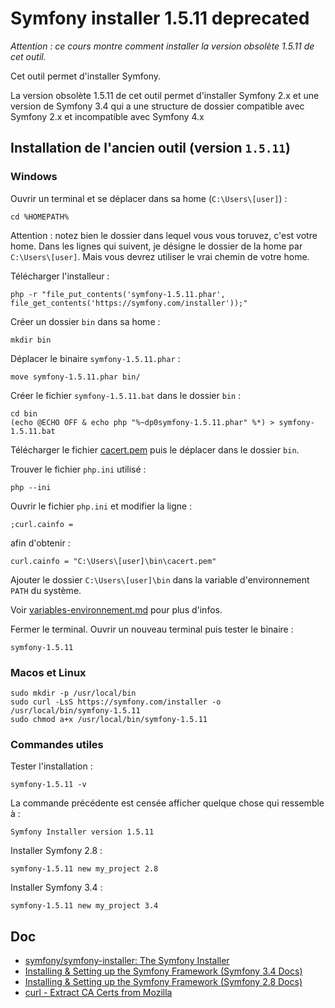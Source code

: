# Symfony installer 1.5.11 deprecated

*Attention : ce cours montre comment installer la version obsolète 1.5.11 de cet outil.*

Cet outil permet d'installer Symfony.

La version obsolète 1.5.11 de cet outil permet d'installer Symfony 2.x et une version de Symfony 3.4 qui a une structure de dossier compatible avec Symfony 2.x et incompatible avec Symfony 4.x

## Installation de l'ancien outil (version `1.5.11`)

### Windows

Ouvrir un terminal et se déplacer dans sa home (`C:\Users\[user]`) :

    cd %HOMEPATH%

Attention : notez bien le dossier dans lequel vous vous toruvez, c'est votre home.
Dans les lignes qui suivent, je désigne le dossier de la home par `C:\Users\[user]`.
Mais vous devrez utiliser le vrai chemin de votre home.

Télécharger l'installeur :

    php -r "file_put_contents('symfony-1.5.11.phar', file_get_contents('https://symfony.com/installer'));"

Créer un dossier `bin` dans sa home :

    mkdir bin

Déplacer le binaire `symfony-1.5.11.phar` :

    move symfony-1.5.11.phar bin/

Créer le fichier `symfony-1.5.11.bat` dans le dossier `bin` :

    cd bin
    (echo @ECHO OFF & echo php "%~dp0symfony-1.5.11.phar" %*) > symfony-1.5.11.bat

Télécharger le fichier [cacert.pem](https://curl.haxx.se/ca/cacert.pem) puis le déplacer dans le dossier `bin`.

Trouver le fichier `php.ini` utilisé :

    php --ini

Ouvrir le fichier `php.ini` et modifier la ligne :

    ;curl.cainfo =

afin d'obtenir :

    curl.cainfo = "C:\Users\[user]\bin\cacert.pem"

Ajouter le dossier `C:\Users\[user]\bin` dans la variable d'environnement `PATH` du système.

Voir [variables-environnement.md](variables-environnement.md) pour plus d'infos.

Fermer le terminal. Ouvrir un nouveau terminal puis tester le binaire :

    symfony-1.5.11

### Macos et Linux

    sudo mkdir -p /usr/local/bin
    sudo curl -LsS https://symfony.com/installer -o /usr/local/bin/symfony-1.5.11
    sudo chmod a+x /usr/local/bin/symfony-1.5.11

### Commandes utiles

Tester l'installation :

    symfony-1.5.11 -v

La commande précédente est censée afficher quelque chose qui ressemble à :

    Symfony Installer version 1.5.11

Installer Symfony 2.8 :

    symfony-1.5.11 new my_project 2.8

Installer Symfony 3.4 :

    symfony-1.5.11 new my_project 3.4

## Doc

- [symfony/symfony-installer: The Symfony Installer](https://github.com/symfony/symfony-installer)
- [Installing & Setting up the Symfony Framework (Symfony 3.4 Docs)](http://symfony.com/doc/3.4/setup.html)
- [Installing & Setting up the Symfony Framework (Symfony 2.8 Docs)](https://symfony.com/doc/2.8/setup.html)
- [curl - Extract CA Certs from Mozilla](https://curl.haxx.se/docs/caextract.html)

